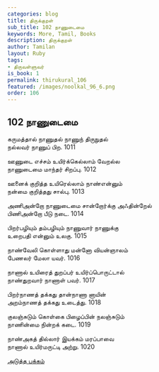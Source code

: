 ```yaml
---
categories: blog
title: திருக்குறள்
sub_title: 102 நாணுடைமை
keywords: More, Tamil, Books
description: திருக்குறள்
author: Tamilan
layout: Ruby
tags:
- திருவள்ளுவர்
is_book: 1
permalink: thirukural_106
featured: /images/noolkal_96_6.png
order: 106
---
```

## 102 நாணுடைமை

கருமத்தால் நாணுதல் நாணுந் திருநுதல்  
நல்லவர் நாணுப் பிற. 1011

ஊணுடை எச்சம் உயிர்க்கெல்லாம் வேறல்ல  
நாணுடைமை மாந்தர் சிறப்பு. 1012

ஊனைக் குறித்த உயிரெல்லாம் நாண்என்னும்  
நன்மை குறித்தது சால்பு. 1013

அணிஅன்றோ நாணுடைமை சான்றோர்க்கு அஃதின்றேல்  
பிணிஅன்றோ பீடு நடை. 1014

பிறர்பழியும் தம்பழியும் நாணுவார் நாணுக்கு  
உறைபதி என்னும் உலகு. 1015

நாண்வேலி கொள்ளாது மன்னோ வியன்ஞாலம்  
பேணலர் மேலா யவர். 1016

நாணால் உயிரைத் துறப்பர் உயிர்ப்பொருட்டால்  
நாண்துறவார் நாணாள் பவர். 1017

பிறர்நாணத் தக்கது தான்நாணா னாயின்  
அறம்நாணத் தக்கது உடைத்து. 1018

குலஞ்சுடும் கொள்கை பிழைப்பின் நலஞ்சுடும்  
நாணின்மை நின்றக் கடை. 1019

நாண்அகத் தில்லார் இயக்கம் மரப்பாவை  
நாணால் உயிர்மருட்டி அற்று. 1020

[அடுத்த பக்கம்](thirukural_107)